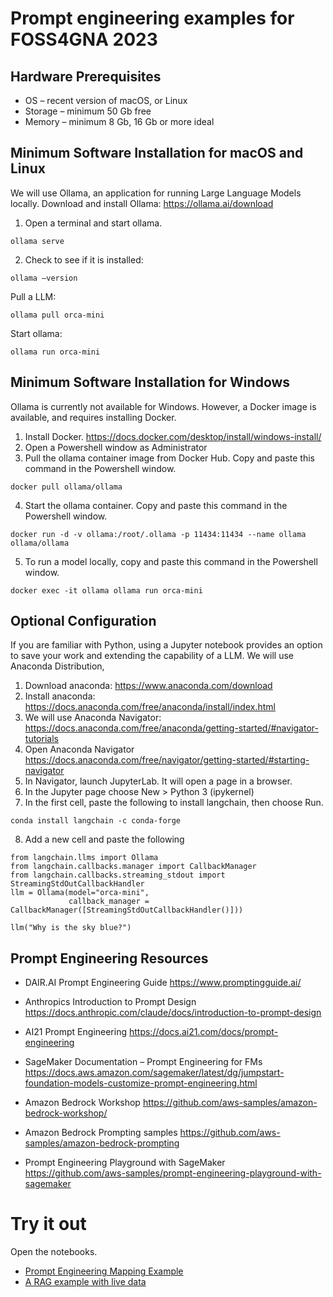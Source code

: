 # Prompt engineering examples for FOSS4GNA 2023 

## Hardware Prerequisites

- OS – recent version of macOS, or Linux
- Storage – minimum 50 Gb free
- Memory – minimum 8 Gb, 16 Gb or more ideal

## Minimum Software Installation for macOS and Linux

We will use Ollama, an application for running Large Language Models locally. Download and install Ollama: https://ollama.ai/download

1. Open a terminal and start ollama. 

```
ollama serve
```

2. Check to see if it is installed: 

```
ollama –version
```

Pull a LLM: 

```
ollama pull orca-mini
```

Start ollama: 

```
ollama run orca-mini
```

## Minimum Software Installation for Windows

Ollama is currently not available for Windows. However, a Docker image is available, and requires installing Docker.

1. Install Docker. https://docs.docker.com/desktop/install/windows-install/
2. Open a Powershell window as Administrator
3. Pull the ollama container image from Docker Hub. Copy and paste this command in the Powershell window.

```
docker pull ollama/ollama
```

4. Start the ollama container. Copy and paste this command in the Powershell window.

```
docker run -d -v ollama:/root/.ollama -p 11434:11434 --name ollama ollama/ollama
```

5. To run a model locally, copy and paste this command in the Powershell window.

```
docker exec -it ollama ollama run orca-mini
```

## Optional Configuration

If you are familiar with Python, using a Jupyter notebook provides an option to save your work and extending the capability of a LLM. We will use Anaconda Distribution,

1. Download anaconda: https://www.anaconda.com/download
2. Install anaconda: https://docs.anaconda.com/free/anaconda/install/index.html
3. We will use Anaconda Navigator: https://docs.anaconda.com/free/anaconda/getting-started/#navigator-tutorials
4. Open Anaconda Navigator https://docs.anaconda.com/free/navigator/getting-started/#starting-navigator
5. In Navigator, launch JupyterLab. It will open a page in a browser.
6. In the Jupyter page choose New > Python 3 (ipykernel)
7. In the first cell, paste the following to install langchain, then choose Run.

```
conda install langchain -c conda-forge
```

8. Add a new cell and paste the following

```
from langchain.llms import Ollama
from langchain.callbacks.manager import CallbackManager
from langchain.callbacks.streaming_stdout import StreamingStdOutCallbackHandler                                  
llm = Ollama(model="orca-mini", 
             callback_manager = CallbackManager([StreamingStdOutCallbackHandler()]))

llm("Why is the sky blue?")
```

## Prompt Engineering Resources

- DAIR.AI Prompt Engineering Guide
https://www.promptingguide.ai/

- Anthropics Introduction to Prompt Design
https://docs.anthropic.com/claude/docs/introduction-to-prompt-design

- AI21 Prompt Engineering
https://docs.ai21.com/docs/prompt-engineering

- SageMaker Documentation – Prompt Engineering for FMs
https://docs.aws.amazon.com/sagemaker/latest/dg/jumpstart-foundation-models-customize-prompt-engineering.html

- Amazon Bedrock Workshop
https://github.com/aws-samples/amazon-bedrock-workshop/

- Amazon Bedrock Prompting samples
https://github.com/aws-samples/amazon-bedrock-prompting

- Prompt Engineering Playground with SageMaker
https://github.com/aws-samples/prompt-engineering-playground-with-sagemaker

# Try it out

Open the notebooks.

- [Prompt Engineering Mapping Example](./mapping-example.ipynb)
- [A RAG example with live data](./RAG%20-%20inciweb.ipynb)


